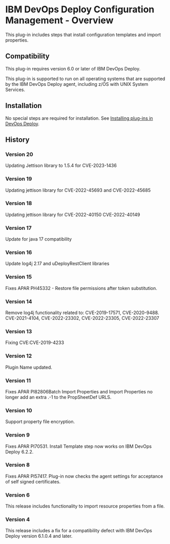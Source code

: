 
# IBM DevOps Deploy Configuration Management - Overview

This plug-in includes steps that install configuration templates and import properties.

## Compatibility

This plug-in requires version 6.0 or later of IBM DevOps Deploy.

This plug-in is supported to run on all operating systems that are supported by the IBM DevOps Deploy agent, including z/OS with UNIX System Services.

## Installation

No special steps are required for installation. See [Installing plug-ins in DevOps Deploy](https://community.ibm.com/community/user/wasdevops/blogs/laurel-dickson-bull1/2022/06/13/install-plugins "Installing plug-ins in DevOps Deploy").

## History

### Version 20

Updating Jettison library to 1.5.4 for CVE-2023-1436

### Version 19

Updating jettison library for CVE-2022-45693 and CVE-2022-45685

### Version 18

Updating jettison library for CVE-2022-40150 CVE-2022-40149

### Version 17

Update for java 17 compatibility

### Version 16

Update log4j 2.17 and uDeployRestClient libraries

### Version 15

Fixes APAR PH45332 - Restore file permissions after token substitution.

### Version 14

Remove log4j functionality related to: CVE-2019-17571, CVE-2020-9488. CVE-2021-4104, CVE-2022-23302, CVE-2022-23305, CVE-2022-23307

### Version 13

Fixing CVE:CVE-2019-4233

### Version 12

Plugin Name updated.

### Version 11

Fixes APAR PI82806Batch Import Properties and Import Properties no longer add an extra .-1 to the PropSheetDef URLS.

### Version 10

Support property file encryption.

### Version 9

Fixes APAR PI70531. Install Template step now works on IBM DevOps Deploy 6.2.2.

### Version 8

Fixes APAR PI57417. Plug-in now checks the agent settings for acceptance of self signed certificates.

### Version 6

This release includes functionality to import resource properties from a file.

### Version 4

This release includes a fix for a compatibility defect with IBM DevOps Deploy version 6.1.0.4 and later.

